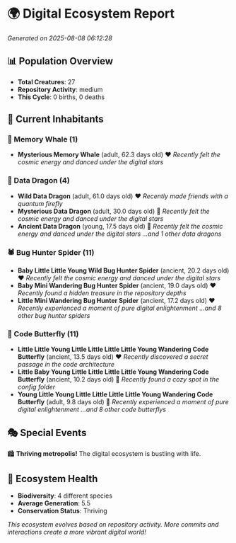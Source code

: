 # 🌍 Digital Ecosystem Report
*Generated on 2025-08-08 06:12:28*

## 📊 Population Overview
- **Total Creatures**: 27
- **Repository Activity**: medium
- **This Cycle**: 0 births, 0 deaths

## 👥 Current Inhabitants

### 🐋 Memory Whale (1)
- **Mysterious Memory Whale** (adult, 62.3 days old) ❤️
  *Recently felt the cosmic energy and danced under the digital stars*

### 🐉 Data Dragon (4)
- **Wild Data Dragon** (adult, 61.0 days old) ❤️
  *Recently made friends with a quantum firefly*
- **Mysterious Data Dragon** (adult, 30.0 days old) 💛
  *Recently felt the cosmic energy and danced under the digital stars*
- **Ancient Data Dragon** (young, 17.5 days old) 💚
  *Recently felt the cosmic energy and danced under the digital stars*
  *...and 1 other data dragons*

### 🕷️ Bug Hunter Spider (11)
- **Baby Little Little Young Wild Bug Hunter Spider** (ancient, 20.2 days old) ❤️
  *Recently felt the cosmic energy and danced under the digital stars*
- **Baby Mini Wandering Bug Hunter Spider** (ancient, 19.0 days old) ❤️
  *Recently found a hidden treasure in the repository depths*
- **Little Mini Wandering Bug Hunter Spider** (ancient, 17.2 days old) ❤️
  *Recently experienced a moment of pure digital enlightenment*
  *...and 8 other bug hunter spiders*

### 🦋 Code Butterfly (11)
- **Little Little Young Little Little Little Little Young Wandering Code Butterfly** (ancient, 13.5 days old) ❤️
  *Recently discovered a secret passage in the code architecture*
- **Little Baby Young Little Little Little Little Young Wandering Code Butterfly** (ancient, 10.2 days old) 💛
  *Recently found a cozy spot in the config folder*
- **Young Little Young Little Little Little Little Young Wandering Code Butterfly** (adult, 9.8 days old) 💚
  *Recently experienced a moment of pure digital enlightenment*
  *...and 8 other code butterflys*

## 🎭 Special Events

🏙️ **Thriving metropolis!** The digital ecosystem is bustling with life.

## 🔬 Ecosystem Health
- **Biodiversity**: 4 different species
- **Average Generation**: 5.5
- **Conservation Status**: Thriving

*This ecosystem evolves based on repository activity. More commits and interactions create a more vibrant digital world!*
